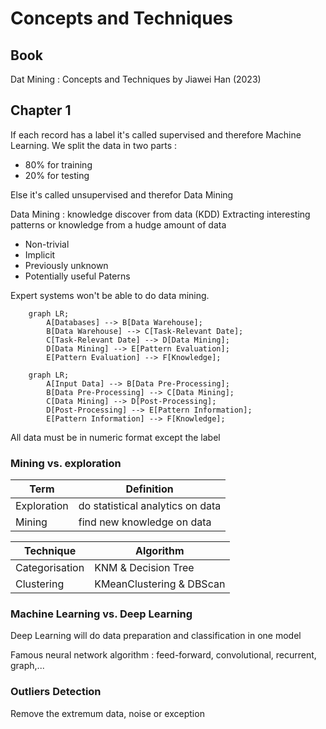 # Concepts and Techniques

## Book

Dat Mining : Concepts and Techniques by Jiawei Han (2023)

## Chapter 1

If each record has a label it's called supervised and therefore Machine Learning. We split the data in two parts : 
- 80% for training
- 20% for testing

Else it's called unsupervised and therefor Data Mining

Data Mining : knowledge discover from data (KDD)
Extracting interesting patterns or knowledge from a hudge amount of data
- Non-trivial
- Implicit
- Previously unknown 
- Potentially useful
Paterns

Expert systems won't be able to do data mining.

```mermaid
    graph LR;
        A[Databases] --> B[Data Warehouse];
        B[Data Warehouse] --> C[Task-Relevant Date];
        C[Task-Relevant Date] --> D[Data Mining];
        D[Data Mining] --> E[Pattern Evaluation];
        E[Pattern Evaluation] --> F[Knowledge];
```

```mermaid
    graph LR;
        A[Input Data] --> B[Data Pre-Processing];
        B[Data Pre-Processing] --> C[Data Mining];
        C[Data Mining] --> D[Post-Processing];
        D[Post-Processing] --> E[Pattern Information];
        E[Pattern Information] --> F[Knowledge];
```

All data must be in numeric format except the label

### Mining vs. exploration

Term|Definition
-|-
Exploration|do statistical analytics on data
Mining|find new knowledge on data

Technique | Algorithm
-|-
Categorisation|KNM & Decision Tree
Clustering|KMeanClustering & DBScan 

### Machine Learning vs. Deep Learning

Deep Learning will do data preparation and classification in one model

Famous neural network algorithm : feed-forward, convolutional, recurrent, graph,...

### Outliers Detection

Remove the extremum data, noise or exception
